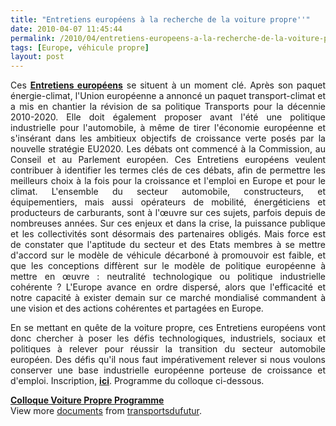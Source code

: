 ```yaml
---
title: "Entretiens européens à la recherche de la voiture propre''"
date: 2010-04-07 11:45:44
permalink: /2010/04/entretiens-europeens-a-la-recherche-de-la-voiture-propre.html
tags: [Europe, véhicule propre]
layout: post
---
```


<p align="justify" class="spip">Ces <strong><span style="text-decoration: underline"><a href="http://www.confrontations.org/spip.php?page=evenement&id_article=680" target="_blank">Entretiens européens</a></span></strong> se situent à un moment clé. Après son paquet énergie-climat, l'Union européenne a annoncé un paquet transport-climat et a mis en chantier la révision de sa politique Transports pour la décennie 2010-2020. Elle doit également proposer avant l'été une politique industrielle pour l'automobile, à même de tirer l'économie européenne et s'insérant dans les ambitieux objectifs de croissance verte posés par la nouvelle stratégie EU2020. Les débats ont commencé à la Commission, au Conseil et au Parlement européen. Ces Entretiens européens veulent contribuer à identifier les termes clés de ces débats, afin de permettre les meilleurs choix à la fois pour la croissance et l'emploi en Europe et pour le climat. L'ensemble du secteur automobile, constructeurs, et équipementiers, mais aussi opérateurs de mobilité, énergéticiens et producteurs de carburants, sont à l'œuvre sur ces sujets, parfois depuis de nombreuses années. Sur ces enjeux et dans la crise, la puissance publique et les collectivités sont désormais des partenaires obligés. Mais force est de constater que l'aptitude du secteur et des Etats membres à se mettre d'accord sur le modèle de véhicule décarboné à promouvoir est faible, et que les conceptions diffèrent sur le modèle de politique européenne à mettre en œuvre : neutralité technologique ou politique industrielle cohérente ? L'Europe avance en ordre dispersé, alors que l'efficacité et notre capacité à exister demain sur ce marché mondialisé commandent à une vision et des actions cohérentes et partagées en Europe.</p> <p align="justify" class="spip">En se mettant en quête de la voiture propre, ces Entretiens européens vont donc chercher à poser les défis technologiques, industriels, sociaux et politiques à relever pour réussir la transition du secteur automobile européen. Des défis qu'il nous faut impérativement relever si nous voulons conserver une base industrielle européenne porteuse de croissance et d'emploi. Inscription, <strong><span style="text-decoration: underline"><a href="http://www.confrontations.org/spip.php?page=evenement&id_article=680" target="_blank">ici</a></span></strong>. Programme du colloque ci-dessous.</p> <p align="justify" class="spip"> </p>  <!--more-->  <div id="__ss_3655385"><strong><a href="http://www.slideshare.net/transportsdufutur/colloque-voiture-propre-programme" title="Colloque Voiture Propre Programme">Colloque Voiture Propre Programme</a></strong>   <div>View more <a href="http://www.slideshare.net/">documents</a> from <a href="http://www.slideshare.net/transportsdufutur">transportsdufutur</a>.</div></div>
